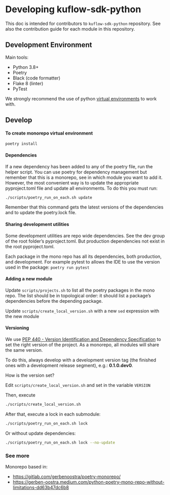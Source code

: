 # Developing kuflow-sdk-python

This doc is intended for contributors to `kuflow-sdk-python` repository. See also the contribution guide for each module in this repository.

## Development Environment

Main tools:

- Python 3.8+
- Poetry
- Black (code formatter)
- Flake 8 (linter)
- PyTest

We strongly recommend the use of python [virtual environments](https://packaging.python.org/en/latest/tutorials/installing-packages/#creating-virtual-environments) to work with.

## Develop

#### To create monorepo virtual environment

```shell
poetry install
```

#### Dependencies

If a new dependency has been added to any of the poetry file, run the helper script. You can use poetry for dependency management but remember that this is a monorepo, see in which module you want to add it. However, the most convenient way is to update the appropriate pyproject.toml file and update all environments. To do this you must run:

```bash
./scripts/poetry_run_on_each.sh update
```

Remember that this command gets the latest versions of the dependencies and to update the poetry.lock file.

#### Sharing development utilities

Some development utilities are repo wide dependencies. See the dev group of the root folder’s pyproject.toml. But production dependencies not exist in the root pyproject.toml.

Each package in the mono repo has all its dependencies, both production, and development. For example pytest to allows the IDE to use the version used in the package: `poetry run pytest`

#### Adding a new module

Update `scripts/projects.sh` to list all the poetry packages in the mono repo. The list should be in topological order: it should list a package’s dependencies before the depending package.

Update `scripts/create_local_version.sh` with a new `sed` expression with the new module

#### Versioning

We use [PEP 440 - Version Identification and Dependency Specification](https://peps.python.org/pep-0440/) to set the right version of the project. As a monorepo, all modules will share the same version.

To do this, always develop with a development version tag (the finished ones with a development release segment), e.g.: **0.1.0.dev0**.

How is the version set?

Edit `scripts/create_local_version.sh` and set in the variable `VERSION`

Then, execute

```bash
./scripts/create_local_version.sh
```
After that, execute a lock in each submodule:

```bash
./scripts/poetry_run_on_each.sh lock
```

Or without update dependencies:
```bash
./scripts/poetry_run_on_each.sh lock --no-update
```

### See more

Monorepo based in:

- https://gitlab.com/gerbenoostra/poetry-monorepo/
- https://gerben-oostra.medium.com/python-poetry-mono-repo-without-limitations-dd63b47dc6b8
